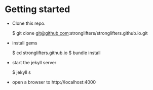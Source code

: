 # Getting started

* Clone this repo.

  $ git clone git@github.com:stronglifters/stronglifters.github.io.git

* install gems

  $ cd stronglifters.github.io
  $ bundle install

* start the jekyll server

  $ jekyll s

* open a browser to http://localhost:4000

